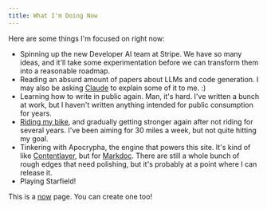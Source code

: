 ```yaml
---
title: What I'm Doing Now
---
```


Here are some things I'm focused on right now:

- Spinning up the new Developer AI team at Stripe. We have so many ideas, and it'll take some experimentation before we can transform them into a reasonable roadmap.
- Reading an absurd amount of papers about LLMs and code generation. I may also be asking [Claude](https://claude.ai) to explain some of it to me. :)
- Learning how to write in public again. Man, it's hard. I've written a bunch at work, but I haven't written anything intended for public consumption for years.
- [Riding my bike](/biking), and gradually getting stronger again after not riding for several years. I've been aiming for 30 miles a week, but not quite hitting my goal.
- Tinkering with Apocrypha, the engine that powers this site. It's kind of like [Contentlayer](https://www.contentlayer.dev/), but for [Markdoc](https://markdoc.dev). There are still a whole bunch of rough edges that need polishing, but it's probably at a point where I can release it.
- Playing Starfield!

This is a [now](https://nownownow.com/about) page. You can create one too!
